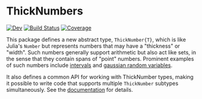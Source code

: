 # ThickNumbers

[![Dev](https://img.shields.io/badge/docs-dev-blue.svg)](https://timholy.github.io/ThickNumbers.jl/dev/)
[![Build Status](https://github.com/timholy/ThickNumbers.jl/actions/workflows/CI.yml/badge.svg?branch=main)](https://github.com/timholy/ThickNumbers.jl/actions/workflows/CI.yml?query=branch%3Amain)
[![Coverage](https://codecov.io/gh/timholy/ThickNumbers.jl/branch/main/graph/badge.svg)](https://codecov.io/gh/timholy/ThickNumbers.jl)

This package defines a new abstract type, `ThickNumber{T}`, which is like Julia's `Number` but represents numbers that may have a "thickness" or "width". Such numbers generally support arithmetic but also act like sets, in the sense that they contain spans of "point" numbers. Prominent examples of such numbers include [intervals](https://en.wikipedia.org/wiki/Interval_arithmetic) and [gaussian random variables](https://en.wikipedia.org/wiki/Algebra_of_random_variables).

It also defines a common API for working with ThickNumber types, making it possible to write code that supports multiple `ThickNumber` subtypes simultaneously. See the [documentation](https://timholy.github.io/ThickNumbers.jl/dev/) for details.
